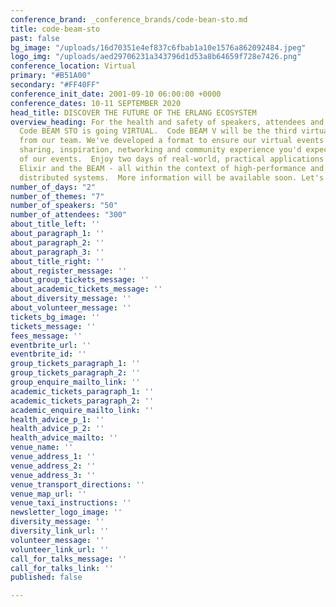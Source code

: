 ```yaml
---
conference_brand: _conference_brands/code-bean-sto.md
title: code-beam-sto
past: false
bg_image: "/uploads/16d70351e4ef837c6fbab1a10e1576a862092484.jpeg"
logo_img: "/uploads/aed29706231a343796d1d53a8b64659f728e7426.png"
conference_location: Virtual
primary: "#B51A00"
secondary: "#FF40FF"
conference_init_date: 2001-09-10 06:00:00 +0000
conference_dates: 10-11 SEPTEMBER 2020
head_title: DISCOVER THE FUTURE OF THE ERLANG ECOSYSTEM
overview_heading: For the health and safety of speakers, attendees and the wider community
  Code BEAM STO is going VIRTUAL.  Code BEAM V will be the third virtual conference
  from our team. We've developed a format to ensure our virtual events offer the knowledge
  sharing, inspiration, networking and community experience you'd expect from any
  of our events.  Enjoy two days of real-world, practical applications of Erlang,
  Elixir and the BEAM - all within the context of high-performance and massively-scalable
  distributed systems.  More information will be available soon. Let's stay connected!
number_of_days: "2"
number_of_themes: "7"
number_of_speakers: "50"
number_of_attendees: "300"
about_title_left: ''
about_paragraph_1: ''
about_paragraph_2: ''
about_paragraph_3: ''
about_title_right: ''
about_register_message: ''
about_group_tickets_message: ''
about_academic_tickets_message: ''
about_diversity_message: ''
about_volunteer_message: ''
tickets_bg_image: ''
tickets_message: ''
fees_message: ''
eventbrite_url: ''
eventbrite_id: ''
group_tickets_paragraph_1: ''
group_tickets_paragraph_2: ''
group_enquire_mailto_link: ''
academic_tickets_paragraph_1: ''
academic_tickets_paragraph_2: ''
academic_enquire_mailto_link: ''
health_advice_p_1: ''
health_advice_p_2: ''
health_advice_mailto: ''
venue_name: ''
venue_address_1: ''
venue_address_2: ''
venue_address_3: ''
venue_transport_directions: ''
venue_map_url: ''
venue_taxi_instructions: ''
newsletter_logo_image: ''
diversity_message: ''
diversity_link_url: ''
volunteer_message: ''
volunteer_link_url: ''
call_for_talks_message: ''
call_for_talks_link: ''
published: false

---
```

